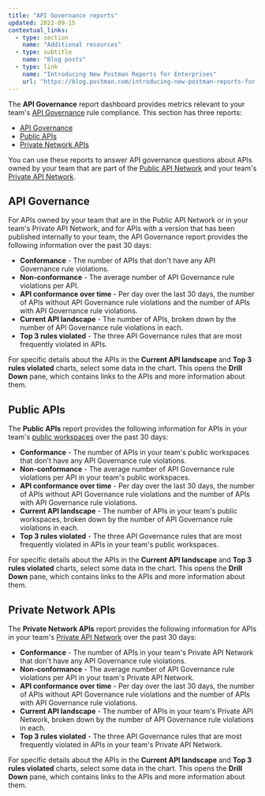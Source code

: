 ```yaml
---
title: "API Governance reports"
updated: 2022-09-15
contextual_links:
  - type: section
    name: "Additional resources"
  - type: subtitle
    name: "Blog posts"
  - type: link
    name: "Introducing New Postman Reports for Enterprises"
    url: "https://blog.postman.com/introducing-new-postman-reports-for-enterprises/"
---
```


The **API Governance** report dashboard provides metrics relevant to your team's [API Governance](/docs/api-governance/api-governance-overview/) rule compliance. This section has three reports:

* [API Governance](#api-governance)
* [Public APIs](#public-apis)
* [Private Network APIs](#private-network-apis)

You can use these reports to answer API governance questions about APIs owned by your team that are part of the [Public API Network](/docs/getting-started/exploring-public-api-network/) and your team's [Private API Network](/docs/collaborating-in-postman/adding-private-network/).

## API Governance

For APIs owned by your team that are in the Public API Network or in your team's Private API Network, and for APIs with a version that has been published internally to your team, the API Governance report provides the following information over the past 30 days:

* **Conformance** - The number of APIs that don't have any API Governance rule violations.
* **Non-conformance** - The average number of API Governance rule violations per API.
* **API conformance over time** - Per day over the last 30 days, the number of APIs without API Governance rule violations and the number of APIs with API Governance rule violations.
* **Current API landscape** - The number of APIs, broken down by the number of API Governance rule violations in each.
* **Top 3 rules violated** - The three API Governance rules that are most frequently violated in APIs.

For specific details about the APIs in the **Current API landscape** and **Top 3 rules violated** charts, select some data in the chart. This opens the **Drill Down** pane, which contains links to the APIs and more information about them.

## Public APIs

The **Public APIs** report provides the following information for APIs in your team's [public workspaces](/docs/collaborating-in-postman/using-workspaces/public-workspaces/) over the past 30 days:

* **Conformance** - The number of APIs in your team's public workspaces that don't have any API Governance rule violations.
* **Non-conformance** - The average number of API Governance rule violations per API in your team's public workspaces.
* **API conformance over time** - Per day over the last 30 days, the number of APIs without API Governance rule violations and the number of APIs with API Governance rule violations.
* **Current API landscape** - The number of APIs in your team's public workspaces, broken down by the number of API Governance rule violations in each.
* **Top 3 rules violated** - The three API Governance rules that are most frequently violated in APIs in your team's public workspaces.

For specific details about the APIs in the **Current API landscape** and **Top 3 rules violated** charts, select some data in the chart. This opens the **Drill Down** pane, which contains links to the APIs and more information about them.

## Private Network APIs

The **Private Network APIs** report provides the following information for APIs in your team's [Private API Network](/docs/collaborating-in-postman/adding-private-network/) over the past 30 days:

* **Conformance** - The number of APIs in your team's Private API Network that don't have any API Governance rule violations.
* **Non-conformance** - The average number of API Governance rule violations per API in your team's Private API Network.
* **API conformance over time** - Per day over the last 30 days, the number of APIs without API Governance rule violations and the number of APIs with API Governance rule violations.
* **Current API landscape** - The number of APIs in your team's Private API Network, broken down by the number of API Governance rule violations in each.
* **Top 3 rules violated** - The three API Governance rules that are most frequently violated in APIs in your team's Private API Network.

For specific details about the APIs in the **Current API landscape** and **Top 3 rules violated** charts, select some data in the chart. This opens the **Drill Down** pane, which contains links to the APIs and more information about them.

